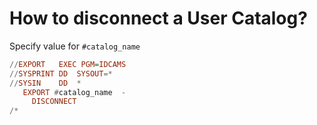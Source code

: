 # How to disconnect a User Catalog?
Specify value for `#catalog_name`
```Haskell
//EXPORT   EXEC PGM=IDCAMS
//SYSPRINT DD  SYSOUT=*
//SYSIN    DD  *
   EXPORT #catalog_name  -  
     DISCONNECT
/*
```